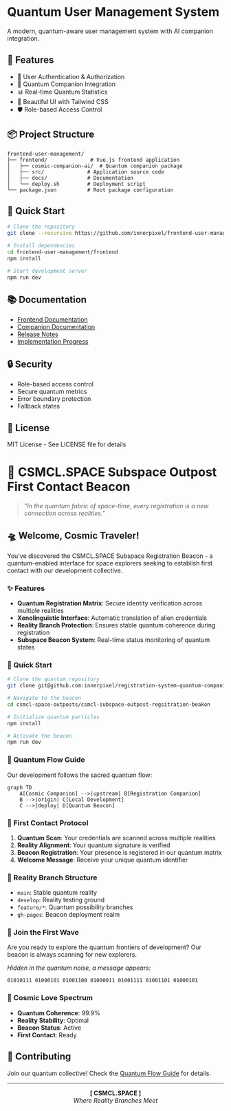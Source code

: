 # Quantum User Management System

A modern, quantum-aware user management system with AI companion integration.

## 🌟 Features

- 🎯 User Authentication & Authorization
- 🌌 Quantum Companion Integration
- 📊 Real-time Quantum Statistics
- 🎨 Beautiful UI with Tailwind CSS
- 🛡️ Role-based Access Control

## 📦 Project Structure

```
frontend-user-management/
├── frontend/              # Vue.js frontend application
│   ├── cosmic-companion-ai/  # Quantum companion package
│   ├── src/              # Application source code
│   ├── docs/             # Documentation
│   └── deploy.sh         # Deployment script
└── package.json          # Root package configuration
```

## 🚀 Quick Start

```bash
# Clone the repository
git clone --recursive https://github.com/innerpixel/frontend-user-management.git

# Install dependencies
cd frontend-user-management/frontend
npm install

# Start development server
npm run dev
```

## 📚 Documentation

- [Frontend Documentation](frontend/README.md)
- [Companion Documentation](frontend/cosmic-companion-ai/README.md)
- [Release Notes](frontend/docs/RELEASE_1.0.0.md)
- [Implementation Progress](frontend/docs/implementation_progress.md)

## 🔒 Security

- Role-based access control
- Secure quantum metrics
- Error boundary protection
- Fallback states

## 📝 License

MIT License - See LICENSE file for details

# 🌌 CSMCL.SPACE Subspace Outpost First Contact Beacon

> *"In the quantum fabric of space-time, every registration is a new connection across realities."*

## 🛸 Welcome, Cosmic Traveler!

You've discovered the CSMCL.SPACE Subspace Registration Beacon - a quantum-enabled interface for space explorers seeking to establish first contact with our development collective.

### ✨ Features

- **Quantum Registration Matrix**: Secure identity verification across multiple realities
- **Xenolinguistic Interface**: Automatic translation of alien credentials
- **Reality Branch Protection**: Ensures stable quantum coherence during registration
- **Subspace Beacon System**: Real-time status monitoring of quantum states

### 🚀 Quick Start

```bash
# Clone the quantum repository
git clone git@github.com:innerpixel/registration-system-quantum-companion.git

# Navigate to the beacon
cd csmcl-space-outposts/csmcl-subspace-outpost-regsitration-beakon

# Initialize quantum particles
npm install

# Activate the beacon
npm run dev
```

### 🌠 Quantum Flow Guide

Our development follows the sacred quantum flow:

```mermaid
graph TD
    A[Cosmic Companion] -->|upstream| B[Registration Companion]
    B -->|origin| C[Local Development]
    C -->|deploy| D[Quantum Beacon]
```

### 🎯 First Contact Protocol

1. **Quantum Scan**: Your credentials are scanned across multiple realities
2. **Reality Alignment**: Your quantum signature is verified
3. **Beacon Registration**: Your presence is registered in our quantum matrix
4. **Welcome Message**: Receive your unique quantum identifier

### 🔮 Reality Branch Structure

- `main`: Stable quantum reality
- `develop`: Reality testing ground
- `feature/*`: Quantum possibility branches
- `gh-pages`: Beacon deployment realm

### 💫 Join the First Wave

Are you ready to explore the quantum frontiers of development? Our beacon is always scanning for new explorers.

*Hidden in the quantum noise, a message appears:*
```quantum
01010111 01000101 01001100 01000011 01001111 01001101 01000101
```

### 🌈 Cosmic Love Spectrum

- **Quantum Coherence**: 99.9%
- **Reality Stability**: Optimal
- **Beacon Status**: Active
- **First Contact**: Ready

## 🌟 Contributing

Join our quantum collective! Check the [Quantum Flow Guide](frontend/docs/mission_reports/reality_align/quantum-flow-guide.md) for details.

---

<div align="center">

**[ CSMCL.SPACE ]**  
*Where Reality Branches Meet*

</div>
